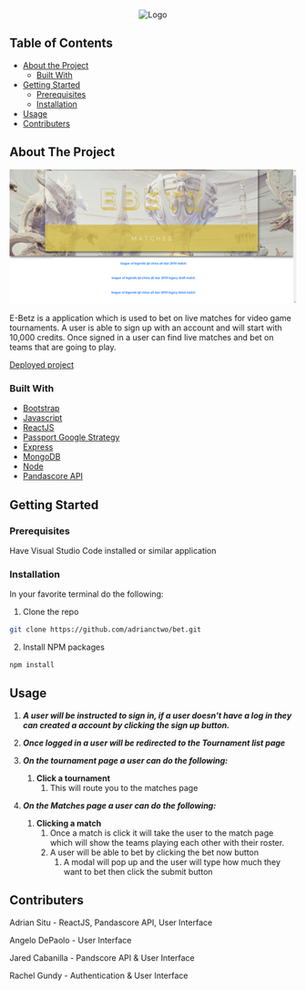 <!-- PROJECT LOGO -->
<br />
<p align="center">
  <a>
    <img src="server/client/public/elogo.png" alt="Logo" width="80" height="80">
  </a>
</p>

<!-- TABLE OF CONTENTS -->
## Table of Contents

* [About the Project](#about-the-project)
  * [Built With](#built-with)
* [Getting Started](#getting-started)
  * [Prerequisites](#prerequisites)
  * [Installation](#installation)
* [Usage](#usage)
* [Contributers](#contributers)

<!-- ABOUT THE PROJECT -->
## About The Project

![E-Betz](server/client/public/home.png)

E-Betz is a application which is used to bet on live matches for video game tournaments.
A user is able to sign up with an account and will start with 10,000 credits.
Once signed in a user can find live matches and bet on teams that are going to play.

[Deployed project](https://ebetz.herokuapp.com/home)


### Built With
* [Bootstrap](https://getbootstrap.com)
* [Javascript](https://www.javascript.com/)
* [ReactJS](https://reactjs.org/)
* [Passport Google Strategy](http://www.passportjs.org/docs/google/)
* [Express](https://expressjs.com/)
* [MongoDB](https://www.mongodb.com/)
* [Node](https://nodejs.org/en/)
* [Pandascore API](https://pandascore.co/)

<!-- GETTING STARTED -->
## Getting Started

### Prerequisites

Have Visual Studio Code installed or similar application

### Installation

In your favorite terminal do the following:

1. Clone the repo
```sh
git clone https://github.com/adrianctwo/bet.git
```
2. Install NPM packages
```sh
npm install
```

<!-- USAGE EXAMPLES -->
## Usage

1. ***A user will be instructed to sign in, if a user doesn't have a log in they can created a account by clicking the sign up button.***

2. ***Once logged in a user will be redirected to the Tournament list page***

3. ***On the tournament page a user can do the following:***
    1. **Click a tournament**
        1. This will route you to the matches page

4. ***On the Matches page a user can do the following:***
    1. **Clicking a match**
        1. Once a match is click it will take the user to the match page which will show the teams playing each other with their roster.
        2. A user will be able to bet by clicking the bet now button
            1. A modal will pop up and the user will type how much they want to bet then click the submit button

<!-- CONTRIBUTERS -->
## Contributers

Adrian Situ - ReactJS, Pandascore API, User Interface

Angelo DePaolo - User Interface

Jared Cabanilla - Pandscore API & User Interface

Rachel Gundy - Authentication & User Interface





